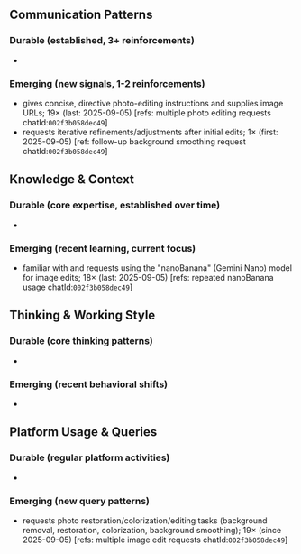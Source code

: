 ## Communication Patterns
### Durable (established, 3+ reinforcements)
-

### Emerging (new signals, 1-2 reinforcements)
- gives concise, directive photo-editing instructions and supplies image URLs; 19× (last: 2025-09-05) [refs: multiple photo editing requests chatId:`002f3b058dec49`]
- requests iterative refinements/adjustments after initial edits; 1× (first: 2025-09-05) [ref: follow-up background smoothing request chatId:`002f3b058dec49`]

## Knowledge & Context
### Durable (core expertise, established over time)
-

### Emerging (recent learning, current focus)
- familiar with and requests using the "nanoBanana" (Gemini Nano) model for image edits; 18× (last: 2025-09-05) [refs: repeated nanoBanana usage chatId:`002f3b058dec49`]

## Thinking & Working Style
### Durable (core thinking patterns)
-

### Emerging (recent behavioral shifts)
-

## Platform Usage & Queries
### Durable (regular platform activities)
-

### Emerging (new query patterns)
- requests photo restoration/colorization/editing tasks (background removal, restoration, colorization, background smoothing); 19× (since 2025-09-05) [refs: multiple image edit requests chatId:`002f3b058dec49`]